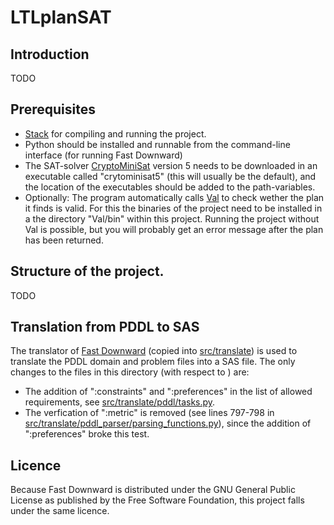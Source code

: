 # LTLplanSAT

## Introduction
TODO

## Prerequisites
* [Stack](https://docs.haskellstack.org/en/stable/) for compiling and running the project.
* Python should be installed and runnable from the command-line interface (for running Fast Downward)
* The SAT-solver [CryptoMiniSat](https://github.com/msoos/cryptominisat) version 5 needs to be downloaded in an executable called "crytominisat5" (this will usually be the default), and the location of the executables should be added to the path-variables.
* Optionally: The program automatically calls [Val](https://github.com/KCL-Planning/VAL) to check wether the plan it finds is valid. For this the binaries of the project need to be installed in a the directory "Val/bin" within this project. Running the project without Val is possible, but you will probably get an error message after the plan has been returned.

## Structure of the project.
TODO

## Translation from PDDL to SAS
The translator of [Fast Downward](https://github.com/aibasel/downward) (copied into [src/translate](src/translate)) is used to translate the PDDL domain and problem files into a SAS file. The only changes to the files in this directory (with respect to ) are:
* The addition of ":constraints" and ":preferences" in the list of allowed requirements, see [src/translate/pddl/tasks.py](src/translate/pddl/tasks.py). 
* The verfication of ":metric" is removed (see lines 797-798 in [src/translate/pddl_parser/parsing_functions.py](src/translate/pddl_parser/parsing_functions.py)), since the addition of ":preferences" broke this test.

## Licence

Because Fast Downward is distributed under the GNU General Public License as published by the Free Software Foundation, this project falls under the same licence.
